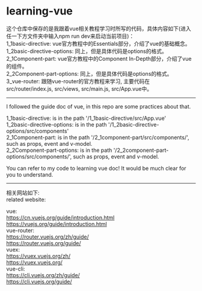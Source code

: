 # learning-vue
这个仓库中保存的是我跟着vue相关教程学习时所写的代码，具体内容如下(进入任一下方文件夹中输入npm run dev来启动当前项目)： <br />
1_1basic-directive: vue官方教程中的Essentials部分，介绍了vue的基础概念。 <br />
1_2basic-directive-options: 同上，但是具体代码是options的格式。 <br />
2_1Component-part: vue官方教程中的Component In-Depth部分，介绍了vue的组件。 <br />
2_2Component-part-options: 同上，但是具体代码是options的格式。 <br />
3_vue-router: 跟随vue-router的官方教程来学习, 主要代码在src/router/index.js, src/views, src/main.js, src/App.vue中。<br />

--------------------------------------------------------
I followed the guide doc of vue, in this repo are some practices about that.

1_1basic-directive: is in the path '/1_1basic-directive/src/App.vue' <br />
1_2basic-directive-options: is in the path '/1_2basic-directive-options/src/components' <br />
2_1Component-part: is in the path '/2_1component-part/src/components/', such as props, event and v-model. <br />
2_2Component-part-options: is in the path '/2_2component-part-options/src/components/', such as props, event and v-model. <br />


You can refer to my code to learning vue doc! It would be much clear for you to understand.<br />

--------------------------------------------------------
相关网站如下:<br />
related website:<br />

vue: <br />
https://cn.vuejs.org/guide/introduction.html <br />
https://vuejs.org/guide/introduction.html <br />
vue-router: <br />
https://router.vuejs.org/zh/guide/ <br />
https://router.vuejs.org/guide/ <br />
vuex: <br />
https://vuex.vuejs.org/zh/ <br />
https://vuex.vuejs.org/ <br />
vue-cli: <br />
https://cli.vuejs.org/zh/guide/ <br />
https://cli.vuejs.org/guide/ <br />
